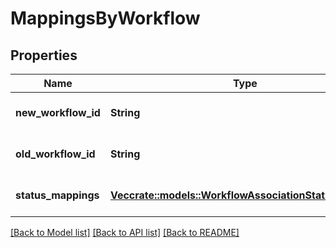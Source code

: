 # MappingsByWorkflow

## Properties

Name | Type | Description | Notes
------------ | ------------- | ------------- | -------------
**new_workflow_id** | **String** | The ID of the new workflow. | 
**old_workflow_id** | **String** | The ID of the old workflow. | 
**status_mappings** | [**Vec<crate::models::WorkflowAssociationStatusMapping>**](WorkflowAssociationStatusMapping.md) | The list of status mappings. | 

[[Back to Model list]](../README.md#documentation-for-models) [[Back to API list]](../README.md#documentation-for-api-endpoints) [[Back to README]](../README.md)


